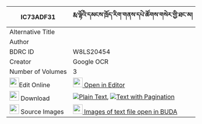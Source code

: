 |IC73ADF31|རྨ་ལྷོའི་དམངས་ཁྲོད་རིག་གནས་དཔེ་ཚོགས་གསེར་གྱི་ཐང་མ། 
| --- | --- 
|Alternative Title |
|Author | 
|BDRC ID | W8LS20454
|Creator | Google OCR
|Number of Volumes| 3
|<img width="25" src="https://img.icons8.com/color/25/000000/edit-property.png">Edit Online| [<img width="25" src="https://avatars.githubusercontent.com/u/45091458?s=200&v=4"> Open in Editor](http://editor.openpecha.org/IC73ADF31)
|<img width="25" src="https://img.icons8.com/fluent/48/000000/download-2.png"/>  Download | [![](https://img.icons8.com/color/20/000000/txt.png)Plain Text](https://github.com/Openpecha/IC73ADF31/releases/download/v2/ma_lho_i_mangtro_rikne_pe_tsok_plain_IC73ADF31.zip), [![](https://img.icons8.com/color/20/000000/txt.png)Text with Pagination](https://github.com/Openpecha/IC73ADF31/releases/download/v2/ma_lho_i_mangtro_rikne_pe_tsok_pages_IC73ADF31.zip)
|<img width="25" src="https://img.icons8.com/plasticine/100/000000/pictures-folder.png"/>  Source Images | [<img width="25" src="https://library.bdrc.io/icons/BUDA-small.svg"> Images of text file open in BUDA](https://library.bdrc.io/show/bdr:W8LS20454)